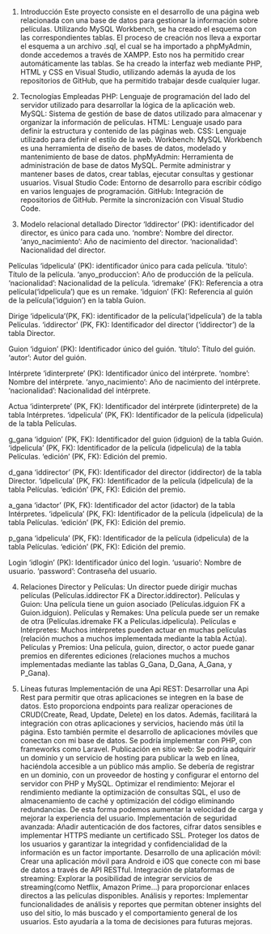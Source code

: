 1. Introducción
Este proyecto consiste en el desarrollo de una página web relacionada con una base de datos para gestionar la información sobre películas. 
Utilizando MySQL Workbench, se ha creado el esquema con las correspondientes tablas.
El proceso de creación nos lleva a exportar el esquema a un archivo .sql, el cual se ha importado a phpMyAdmin, donde accedemos a través de XAMPP. 
Esto nos ha permitido crear automáticamente las tablas.
Se ha creado la interfaz web mediante PHP, HTML y CSS en Visual Studio, utilizando además la ayuda de los repositorios de GitHub, que ha permitido trabajar desde cualquier lugar.

2. Tecnologías Empleadas
PHP: Lenguaje de programación del lado del servidor utilizado para desarrollar la lógica de la aplicación web.
MySQL: Sistema de gestión de base de datos utilizado para almacenar y organizar la información de películas.
HTML: Lenguaje usado para definir la estructura y contenido de las páginas web.
CSS: Lenguaje utilizado para definir el estilo de la web.
Workbench: MySQL Workbench es una herramienta de diseño de bases de datos, modelado y mantenimiento de base de datos.
phpMyAdmin: Herramienta de administración de base de datos MySQL. Permite administrar y mantener bases de datos, crear tablas, ejecutar consultas y gestionar usuarios.
Visual Studio Code: Entorno de desarrollo para escribir código en varios lenguajes de programación.
GitHub: Integración de repositorios de GitHub. Permite la sincronización con Visual Studio Code.

3. Modelo relacional detallado
Director
‘Iddirector’ (PK): identificador del director, es único para cada uno.
‘nombre’: Nombre del director.
‘anyo_nacimiento’: Año de nacimiento del director.
‘nacionalidad’: Nacionalidad del director.

Películas
‘idpelicula’ (PK): identificador único para cada película.
‘titulo’: Título de la película.
‘anyo_produccion’: Año de producción de la película.
‘nacionalidad’: Nacionalidad de la película.
‘idremake’ (FK): Referencia a otra película(‘idpelicula’) que es un remake.
 ‘idguion’ (FK): Referencia al guión de la película(‘idguion’) en la tabla Guion.

Dirige
‘idpelicula’(PK, FK): identificador de la película(‘idpelícula’) de la tabla Películas.
‘iddirector’ (PK, FK): Identificador del director (‘iddirector’) de la tabla Director.

Guion
‘idguion’ (PK): Identificador único del guión.
‘título’: Título del guión.
‘autor’: Autor del guión.

Intérprete
‘idinterprete’ (PK): Identificador único del intérprete.
‘nombre’: Nombre del intérprete.
‘anyo_nacimiento’: Año de nacimiento del intérprete.
‘nacionalidad’: Nacionalidad del intérprete.

Actua
‘idinterprete’ (PK, FK): Identificador del intérprete (idinterprete) de la tabla Intérpretes.
‘idpelicula’ (PK, FK): Identificador de la película (idpelicula) de la tabla Películas.

g_gana
‘idguion’ (PK, FK): Identificador del guion (idguion) de la tabla Guión.
‘idpelicula’ (PK, FK): Identificador de la película (idpelicula) de la tabla Películas.
‘edición’ (PK, FK): Edición del premio.

d_gana
‘iddirector’ (PK, FK): Identificador del director (iddirector) de la tabla Director.
‘idpelicula’ (PK, FK): Identificador de la película (idpelicula) de la tabla Películas.
‘edición’ (PK, FK): Edición del premio.

a_gana
‘idactor’ (PK, FK): Identificador del actor (idactor) de la tabla Intérpretes.
‘idpelicula’ (PK, FK): Identificador de la película (idpelicula) de la tabla Películas.
‘edición’ (PK, FK): Edición del premio.

p_gana
‘idpelicula’ (PK, FK): Identificador de la película (idpelicula) de la tabla Películas.
‘edición’ (PK, FK): Edición del premio.

Login
‘idlogin’ (PK): Identificador único del login.
‘usuario’: Nombre de usuario.
‘password’: Contraseña del usuario.


4. Relaciones
Director y Películas: Un director puede dirigir muchas películas (Películas.iddirector FK a Director.iddirector).
Películas y Guion: Una película tiene un guion asociado (Películas.idguion FK a Guion.idguion).
Películas y Remakes: Una película puede ser un remake de otra (Películas.idremake FK a Películas.idpelicula).
Películas e Intérpretes: Muchos intérpretes pueden actuar en muchas películas (relación muchos a muchos implementada mediante la tabla Actúa).
Películas y Premios: Una película, guion, director, o actor puede ganar premios en diferentes ediciones (relaciones muchos a muchos implementadas mediante las tablas G_Gana, D_Gana, A_Gana, y P_Gana).

5. Líneas futuras
Implementación de una Api REST: Desarrollar una Api Rest para permitir que otras aplicaciones se integren en la base de datos. Esto proporciona endpoints para realizar operaciones de CRUD(Create, Read, Update, Delete) en los datos. Además, facilitará la integración con otras aplicaciones y servicios, haciendo más útil la página. Esto también permite el desarrollo de aplicaciones móviles que conectan con mi base de datos. Se podría implementar con PHP, con frameworks como Laravel.
Publicación en sitio web: Se podría adquirir un dominio y un servicio de hosting para publicar la web en línea, haciéndola accesible a un público más amplio. Se debería de registrar en un dominio, con un proveedor de hosting y configurar el entorno del servidor con PHP y MySQL.
Optimizar el rendimiento: Mejorar el rendimiento mediante la optimización de consultas SQL, el uso de almacenamiento de caché y optimización del código eliminando redundancias. De esta forma podemos aumentar la velocidad de carga y mejorar la experiencia del usuario.
Implementación de seguridad avanzada: Añadir autenticación de dos factores, cifrar datos sensibles e implementar HTTPS mediante un certificado SSL. Proteger los datos de los usuarios y garantizar la integridad y confidencialidad de la información es un factor importante.
Desarrollo de una aplicación móvil: Crear una aplicación móvil para Android e iOS que conecte con mi base de datos a través de API RESTful.
Integración de plataformas de streaming: Explorar la posibilidad de integrar servicios de streaming(como Netflix, Amazon Prime…) para proporcionar enlaces directos a las películas disponibles.
Análisis y reportes: Implementar funcionalidades de análisis y reportes que permitan obtener insights del uso del sitio, lo más buscado y el comportamiento general de los usuarios. Esto ayudaría a la toma de decisiones para futuras mejoras.

